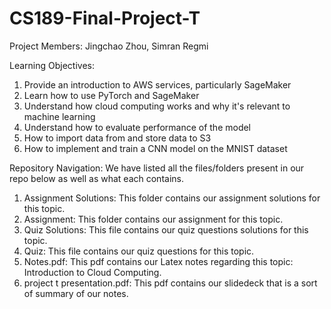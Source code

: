 # CS189-Final-Project-T

Project Members: Jingchao Zhou, Simran Regmi

Learning Objectives:
1) Provide an introduction to AWS services, particularly SageMaker
2) Learn how to use PyTorch and SageMaker
3) Understand how cloud computing works and why it's relevant to machine learning
4) Understand how to evaluate performance of the model
6) How to import data from and store data to S3
7) How to implement and train a CNN model on the MNIST dataset


Repository Navigation: We have listed all the files/folders present in our repo below as well as what each contains.
1) Assignment Solutions: This folder contains our assignment solutions for this topic.
2) Assignment: This folder contains our assignment for this topic.
3) Quiz Solutions: This file contains our quiz questions solutions for this topic.
4) Quiz: This file contains our quiz questions for this topic.
6) Notes.pdf: This pdf contains our Latex notes regarding this topic: Introduction to Cloud Computing.
7) project t presentation.pdf: This pdf contains our slidedeck that is a sort of summary of our notes.

